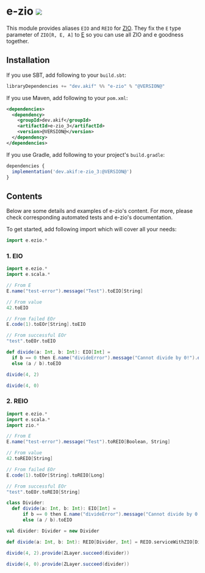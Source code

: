 [//]: # "This file is generated by [mdoc](https://scalameta.org/mdoc). Do not edit it directly as it will be overwritten. Instead edit corresponding file in docs folder."

# e-zio [![](https://img.shields.io/badge/docs-@VERSION@-brightgreen.svg?style=for-the-badge&logo=scala&color=dc322f&labelColor=333333)](https://javadoc.io/doc/dev.akif/e-zio_3)

This module provides aliases `EIO` and `REIO` for [ZIO](https://zio.dev). They fix the `E` type parameter of `ZIO[R, E, A]` to [E](/e-scala/src/main/scala/e/scala/E.scala) so you can use all ZIO and e goodness together.

## Installation

If you use SBT, add following to your `build.sbt`:

```scala
libraryDependencies += "dev.akif" %% "e-zio" % "@VERSION@"
```

If you use Maven, add following to your `pom.xml`:

```xml
<dependencies>
  <dependency>
    <groupId>dev.akif</groupId>
    <artifactId>e-zio_3</artifactId>
    <version>@VERSION@</version>
  </dependency>
</dependencies>
```

If you use Gradle, add following to your project's `build.gradle`:

```javascript
dependencies {
  implementation('dev.akif:e-zio_3:@VERSION@')
}
```

## Contents

Below are some details and examples of e-zio's content. For more, please check corresponding automated tests and e-zio's documentation.

To get started, add following import which will cover all your needs:

```scala
import e.ezio.*
```

### 1. EIO

```scala mdoc:reset:to-string
import e.ezio.*
import e.scala.*

// From E
E.name("test-error").message("Test").toEIO[String]

// From value
42.toEIO

// From failed EOr
E.code(1).toEOr[String].toEIO

// From successful EOr
"test".toEOr.toEIO

def divide(a: Int, b: Int): EIO[Int] =
  if b == 0 then E.name("divideError").message("Cannot divide by 0!").data("input", a.toString).toEIO[Int]
  else (a / b).toEIO

divide(4, 2)

divide(4, 0)
```

### 2. REIO

```scala mdoc:reset:to-string
import e.ezio.*
import e.scala.*
import zio.*

// From E
E.name("test-error").message("Test").toREIO[Boolean, String]

// From value
42.toREIO[String]

// From failed EOr
E.code(1).toEOr[String].toREIO[Long]

// From successful EOr
"test".toEOr.toREIO[String]

class Divider:
  def divide(a: Int, b: Int): EIO[Int] =
      if b == 0 then E.name("divideError").message("Cannot divide by 0!").data("input", a.toString).toEIO[Int]
      else (a / b).toEIO

val divider: Divider = new Divider

def divide(a: Int, b: Int): REIO[Divider, Int] = REIO.serviceWithZIO[Divider](_.divide(a, b))

divide(4, 2).provide(ZLayer.succeed(divider))

divide(4, 0).provide(ZLayer.succeed(divider))
```
